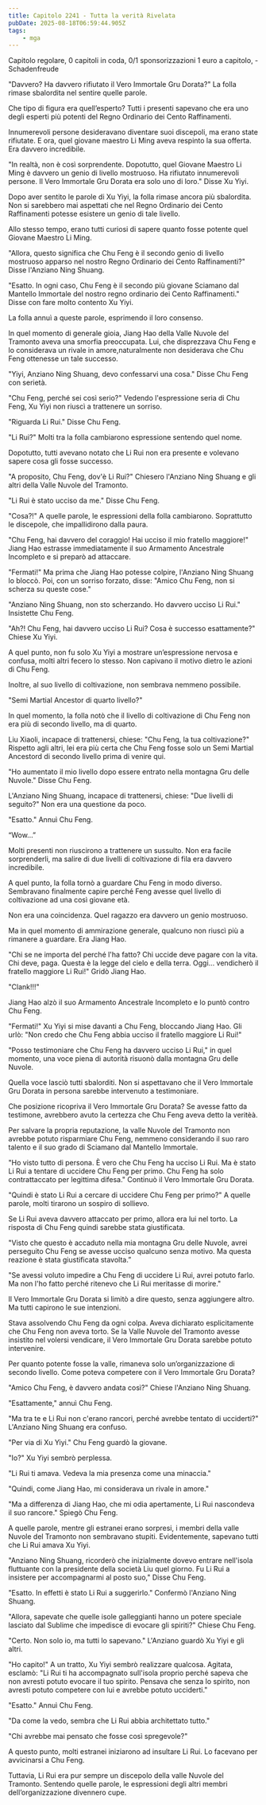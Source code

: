 ```yaml
---
title: Capitolo 2241 - Tutta la verità Rivelata
pubDate: 2025-08-18T06:59:44.905Z
tags:
    - mga
---
```




Capitolo regolare,
0 capitoli in coda,
0/1 sponsorizzazioni 1 euro a capitolo,
-Schadenfreude

"Davvero? Ha davvero rifiutato il Vero Immortale Gru Dorata?" La folla rimase sbalordita nel sentire quelle parole.

Che tipo di figura era quell’esperto? Tutti i presenti sapevano che era uno degli esperti più potenti del Regno Ordinario dei Cento Raffinamenti.

Innumerevoli persone desideravano diventare suoi discepoli, ma erano state rifiutate. E ora, quel giovane maestro Li Ming aveva respinto la sua offerta. Era davvero incredibile.

"In realtà, non è così sorprendente. Dopotutto, quel Giovane Maestro Li Ming è davvero un genio di livello mostruoso. Ha rifiutato innumerevoli persone. Il Vero Immortale Gru Dorata era solo uno di loro." Disse Xu Yiyi.

Dopo aver sentito le parole di Xu Yiyi, la folla rimase ancora più sbalordita. Non si sarebbero mai aspettati che nel Regno Ordinario dei Cento Raffinamenti potesse esistere un genio di tale livello.

Allo stesso tempo, erano tutti curiosi di sapere quanto fosse potente quel Giovane Maestro Li Ming.

"Allora, questo significa che Chu Feng è il secondo genio di livello mostruoso apparso nel nostro Regno Ordinario dei Cento Raffinamenti?" Disse l'Anziano Ning Shuang.

"Esatto. In ogni caso, Chu Feng è il secondo più giovane Sciamano dal Mantello Immortale del nostro regno ordinario dei Cento Raffinamenti." Disse con fare molto contento Xu Yiyi.

La folla annuì a queste parole, esprimendo il loro consenso.

In quel momento di generale gioia, Jiang Hao della Valle Nuvole del Tramonto aveva una smorfia preoccupata. Lui, che disprezzava Chu Feng e lo considerava un rivale in amore,naturalmente non desiderava che Chu Feng ottenesse un tale successo.

"Yiyi, Anziano Ning Shuang, devo confessarvi una cosa." Disse Chu Feng con serietà.

"Chu Feng, perché sei così serio?" Vedendo l'espressione seria di Chu Feng, Xu Yiyi non riuscì a trattenere un sorriso.

"Riguarda Li Rui." Disse Chu Feng.

"Li Rui?" Molti tra la folla cambiarono espressione sentendo quel nome.

Dopotutto, tutti avevano notato che Li Rui non era presente e volevano sapere cosa gli fosse successo.

"A proposito, Chu Feng, dov'è Li Rui?" Chiesero l'Anziano Ning Shuang e gli altri della Valle Nuvole del Tramonto.

"Li Rui è stato ucciso da me." Disse Chu Feng.

"Cosa?!" A quelle parole, le espressioni della folla cambiarono. Soprattutto le discepole, che impallidirono dalla paura.

"Chu Feng, hai davvero del coraggio! Hai ucciso il mio fratello maggiore!" Jiang Hao estrasse immediatamente il suo Armamento Ancestrale Incompleto e si preparò ad attaccare.

"Fermati!" Ma prima che Jiang Hao potesse colpire, l'Anziano Ning Shuang lo bloccò. Poi, con un sorriso forzato, disse: "Amico Chu Feng, non si scherza su queste cose."

"Anziano Ning Shuang, non sto scherzando. Ho davvero ucciso Li Rui." Insistette Chu Feng.

"Ah?! Chu Feng, hai davvero ucciso Li Rui? Cosa è successo esattamente?" Chiese Xu Yiyi.

A quel punto, non fu solo Xu Yiyi a mostrare un’espressione nervosa e confusa, molti altri fecero lo stesso. Non capivano il motivo dietro le azioni di Chu Feng.

Inoltre, al suo livello di coltivazione, non sembrava nemmeno possibile.

"Semi Martial Ancestor di quarto livello?"

In quel momento, la folla notò che il livello di coltivazione di Chu Feng non era più di secondo livello, ma di quarto.

Liu Xiaoli, incapace di trattenersi, chiese: "Chu Feng, la tua coltivazione?" Rispetto agli altri, lei era più certa che Chu Feng fosse solo un Semi Martial Ancestord di secondo livello prima di venire qui.

"Ho aumentato il mio livello dopo essere entrato nella montagna Gru delle Nuvole." Disse Chu Feng.

L'Anziano Ning Shuang, incapace di trattenersi, chiese: "Due livelli di seguito?" Non era una questione da poco.

"Esatto." Annuì Chu Feng.

“Wow…”

Molti presenti non riuscirono a trattenere un sussulto. Non era facile sorprenderli, ma salire di due livelli di coltivazione di fila era davvero incredibile.

A quel punto, la folla tornò a guardare Chu Feng in modo diverso. Sembravano finalmente capire perché Feng avesse quel livello di coltivazione ad una così giovane età.

Non era una coincidenza. Quel ragazzo era davvero un genio mostruoso.

Ma in quel momento di ammirazione generale, qualcuno non riuscì più a rimanere a guardare. Era Jiang Hao.

"Chi se ne importa del perché l'ha fatto? Chi uccide deve pagare con la vita. Chi deve, paga. Questa è la legge del cielo e della terra. Oggi... vendicherò il fratello maggiore Li Rui!" Gridò Jiang Hao.

"Clank!!!"

Jiang Hao alzò il suo Armamento Ancestrale Incompleto e lo puntò contro Chu Feng.

"Fermati!" Xu Yiyi si mise davanti a Chu Feng, bloccando Jiang Hao. Gli urlò: "Non credo che Chu Feng abbia ucciso il fratello maggiore Li Rui!"

"Posso testimoniare che Chu Feng ha davvero ucciso Li Rui," in quel momento, una voce piena di autorità risuonò dalla montagna Gru delle Nuvole.

Quella voce lasciò tutti sbalorditi. Non si aspettavano che il Vero Immortale Gru Dorata in persona sarebbe intervenuto a testimoniare.

Che posizione ricopriva il Vero Immortale Gru Dorata? Se avesse fatto da testimone, avrebbero avuto la certezza che Chu Feng aveva detto la veritèà.

Per salvare la propria reputazione, la valle Nuvole del Tramonto non avrebbe potuto risparmiare Chu Feng, nemmeno considerando il suo raro talento e il suo grado di Sciamano dal Mantello Immortale.

"Ho visto tutto di persona. È vero che Chu Feng ha ucciso Li Rui. Ma è stato Li Rui a tentare di uccidere Chu Feng per primo. Chu Feng ha solo contrattaccato per legittima difesa." Continuò il Vero Immortale Gru Dorata.

"Quindi è stato Li Rui a cercare di uccidere Chu Feng per primo?" A quelle parole, molti tirarono un sospiro di sollievo.

Se Li Rui aveva davvero attaccato per primo, allora era lui nel torto. La risposta di Chu Feng quindi sarebbe stata giustificata.

"Visto che questo è accaduto nella mia montagna Gru delle Nuvole, avrei perseguito Chu Feng se avesse ucciso qualcuno senza motivo. Ma questa reazione è stata giustificata stavolta.”

"Se avessi voluto impedire a Chu Feng di uccidere Li Rui, avrei potuto farlo. Ma non l'ho fatto perché ritenevo che Li Rui meritasse di morire."

Il Vero Immortale Gru Dorata si limitò a dire questo, senza aggiungere altro. Ma tutti capirono le sue intenzioni.

Stava assolvendo Chu Feng da ogni colpa. Aveva dichiarato esplicitamente che Chu Feng non aveva torto. Se la Valle Nuvole del Tramonto avesse insistito nel volersi vendicare, il Vero Immortale Gru Dorata sarebbe potuto intervenire.

Per quanto potente fosse la valle, rimaneva solo un’organizzazione di secondo livello. Come poteva competere con il Vero Immortale Gru Dorata?

"Amico Chu Feng, è davvero andata così?" Chiese l'Anziano Ning Shuang.

"Esattamente," annuì Chu Feng.

"Ma tra te e Li Rui non c'erano rancori, perché avrebbe tentato di ucciderti?" L'Anziano Ning Shuang era confuso.

"Per via di Xu Yiyi." Chu Feng guardò la giovane.

"Io?" Xu Yiyi sembrò perplessa.

"Li Rui ti amava. Vedeva la mia presenza come una minaccia."

"Quindi, come Jiang Hao, mi considerava un rivale in amore."

"Ma a differenza di Jiang Hao, che mi odia apertamente, Li Rui nascondeva il suo rancore." Spiegò Chu Feng.

A quelle parole, mentre gli estranei erano sorpresi, i membri della valle Nuvole del Tramonto non sembravano stupiti. Evidentemente, sapevano tutti che Li Rui amava Xu Yiyi.

"Anziano Ning Shuang, ricorderò che inizialmente dovevo entrare nell'isola fluttuante con la presidente della società Liu quel giorno. Fu Li Rui a insistere per accompagnarmi al posto suo," Disse Chu Feng.

"Esatto. In effetti è stato Li Rui a suggerirlo." Confermò l'Anziano Ning Shuang.

"Allora, sapevate che quelle isole galleggianti hanno un potere speciale lasciato dal Sublime che impedisce di evocare gli spiriti?" Chiese Chu Feng.

"Certo. Non solo io, ma tutti lo sapevano." L'Anziano guardò Xu Yiyi e gli altri.

"Ho capito!" A un tratto, Xu Yiyi sembrò realizzare qualcosa. Agitata, esclamò: "Li Rui ti ha accompagnato sull'isola proprio perché sapeva che non avresti potuto evocare il tuo spirito. Pensava che senza lo spirito, non avresti potuto competere con lui e avrebbe potuto ucciderti."

"Esatto." Annuì Chu Feng.

"Da come la vedo, sembra che Li Rui abbia architettato tutto."

"Chi avrebbe mai pensato che fosse così spregevole?"

A questo punto, molti estranei iniziarono ad insultare Li Rui. Lo facevano per avvicinarsi a Chu Feng.

Tuttavia, Li Rui era pur sempre un discepolo della valle Nuvole del Tramonto. Sentendo quelle parole, le espressioni degli altri membri dell’organizzazione divennero cupe.
